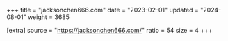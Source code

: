 +++
title = "jacksonchen666.com"
date = "2023-02-01"
updated = "2024-08-01"
weight = 3685

[extra]
source = "https://jacksonchen666.com/"
ratio = 54
size = 4
+++
